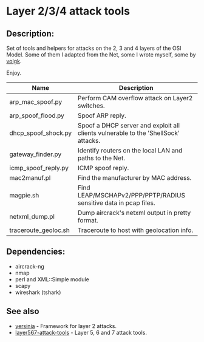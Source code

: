 Layer 2/3/4 attack tools
========================

## Description:

Set of tools and helpers for attacks on the 2, 3 and 4 layers of the OSI Model.
Some of them I adapted from the Net, some I wrote myself, some by [volgk](https://github.com/volgk).

Enjoy.

| Name                   | Description                                                                        |
| ---------------------- | ---------------------------------------------------------------------------------- |
| arp_mac_spoof.py       | Perform CAM overflow attack on Layer2 switches.                                    |
| arp_spoof_flood.py     | Spoof ARP reply.                                                                   |
| dhcp_spoof_shock.py    | Spoof a DHCP server and exploit all clients vulnerable to the 'ShellSock' attacks. |
| gateway_finder.py      | Identify routers on the local LAN and paths to the Net.                            |
| icmp_spoof_reply.py    | ICMP spoof reply.                                                                  |
| mac2manuf.pl           | Find the manufacturer by MAC address.                                              |
| magpie.sh              | Find LEAP/MSCHAPv2/PPP/PPTP/RADIUS sensitive data in pcap files.                   |
| netxml_dump.pl         | Dump aircrack's netxml output in pretty format.                                    |
| traceroute_geoloc.sh   | Traceroute to host with geolocation info.                                          |

## Dependencies:

- aircrack-ng
- nmap
- perl and XML::Simple module
- scapy
- wireshark (tshark)

## See also

- [yersinia](https://github.com/tomac/yersinia) - Framework for layer 2 attacks.
- [layer567-attack-tools](https://github.com/chinarulezzz/layer567-attack-tools) - Layer 5, 6 and 7 attack tools.

<!-- End of file. -->
